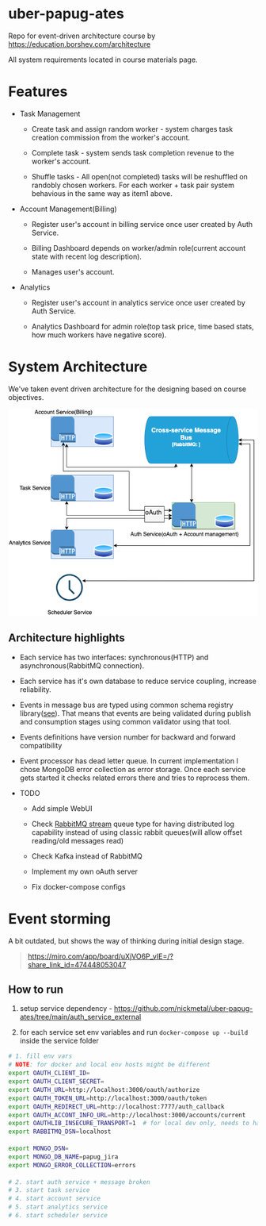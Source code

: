 # uber-papug-ates
Repo for event-driven architecture course by https://education.borshev.com/architecture

All system requirements located in course materials page.


# Features

- Task Management

    - Create task and assign random worker - system charges task creation commission from the worker's account.

    - Complete task - system sends task completion revenue to the worker's account.

    - Shuffle tasks - All open(not completed) tasks will be reshuffled on randobly chosen workers. For each worker + task pair system behavious in the same way as item1 above.


- Account Management(Billing)

    - Register user's account in billing service once user created by Auth Service.

    - Billing Dashboard depends on worker/admin role(current account state with recent log description).

    - Manages user's account.

- Analytics 

     - Register user's account in analytics service once user created by Auth Service.

     - Analytics Dashboard for admin role(top task price, time based stats, how much workers have negative score).


# System Architecture

We've taken event driven architecture for the designing based on course objectives.

![This is an image](./design/architecture.drawio.png)


## Architecture highlights
- Each service has two interfaces: synchronous(HTTP) and asynchronous(RabbitMQ connection).

- Each service has it's own database to reduce service coupling, increase reliability.

- Events in message bus are typed using common schema registry library([see](https://github.com/nickmetal/uber-papug-ates/tree/main/common_lib/schema)). That means that events are being validated during publish and consumption stages using common validator using that tool.

- Events definitions have version number for backward and forward compatibility

- Event processor has dead letter queue. In current implementation I chose MongoDB error collection as error storage. Once each service gets started it checks related errors there and tries to reprocess them.

- TODO

    - Add simple WebUI

    - Check [RabbitMQ stream](https://www.rabbitmq.com/streams.html) queue type for having distributed log capability instead of using classic rabbit queues(will allow offset reading/old messages read)

    - Check Kafka instead of RabbitMQ

    - Implement my own oAuth server

    - Fix docker-compose configs


# Event storming

A bit outdated, but shows the way of thinking during initial design stage.

> https://miro.com/app/board/uXjVO6P_vIE=/?share_link_id=474448053047



## How to run

1. setup service dependency - https://github.com/nickmetal/uber-papug-ates/tree/main/auth_service_external

2.  for each service set env variables and run `docker-compose up --build` inside the service folder

```sh
# 1. fill env vars
# NOTE: for docker and local env hosts might be different
export OAUTH_CLIENT_ID=
export OAUTH_CLIENT_SECRET=
export OAUTH_URL=http://localhost:3000/oauth/authorize
export OAUTH_TOKEN_URL=http://localhost:3000/oauth/token
export OAUTH_REDIRECT_URL=http://localhost:7777/auth_callback
export OAUTH_ACCONT_INFO_URL=http://localhost:3000/accounts/current
export OAUTHLIB_INSECURE_TRANSPORT=1  # for local dev only, needs to have tls
export RABBITMQ_DSN=localhost

export MONGO_DSN=
export MONGO_DB_NAME=papug_jira
export MONGO_ERROR_COLLECTION=errors

# 2. start auth service + message broken
# 3. start task service
# 4. start account service
# 5. start analytics service
# 6. start scheduler service
```